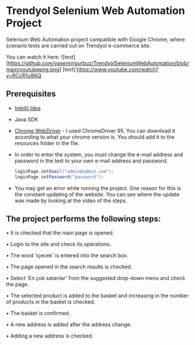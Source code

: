 # Trendyol Selenium Web Automation Project

Selenium Web Automation project compatible with Google Chrome, where scenario tests are carried out on Trendyol e-commerce site.

You can watch it here:
![test][https://github.com/yasemingurbuz/TrendyolSeleniumWebAutomation/blob/main/youtubepng.png]
[test]:https://www.youtube.com/watch?v=RCcR1u9lliQ


## Prerequisites

- [Intellij Idea](https://www.jetbrains.com/idea/)

- Java SDK

- [Chrome WebDriver](https://chromedriver.chromium.org/) - I used ChromeDriver 95. You can download it according to what your chrome version is. You should add it to the resources folder in the file.

- In order to enter the system, you must change the e-mail address and password in the test to your own e-mail address and password.

  ```java
  loginPage.setEmail("admin@admin.com");
  loginPage.setPassword("password");
  ```

- You may get an error while running the project. One reason for this is the constant updating of the website. You can see where the update was made by looking at the video of the steps.

  

## The project performs the following steps:

• It is checked that the main page is opened.

• Login to the site and check its operations.

• The word 'içecek' is entered into the search box.

• The page opened in the search results is checked.

• Select 'En çok satanlar' from the suggested drop-down menu and check the page.

• The selected product is added to the basket and increasing in the number of products in the basket is checked.

• The basket is confirmed.

• A new address is added after the address change.

• Adding a new address is checked.

